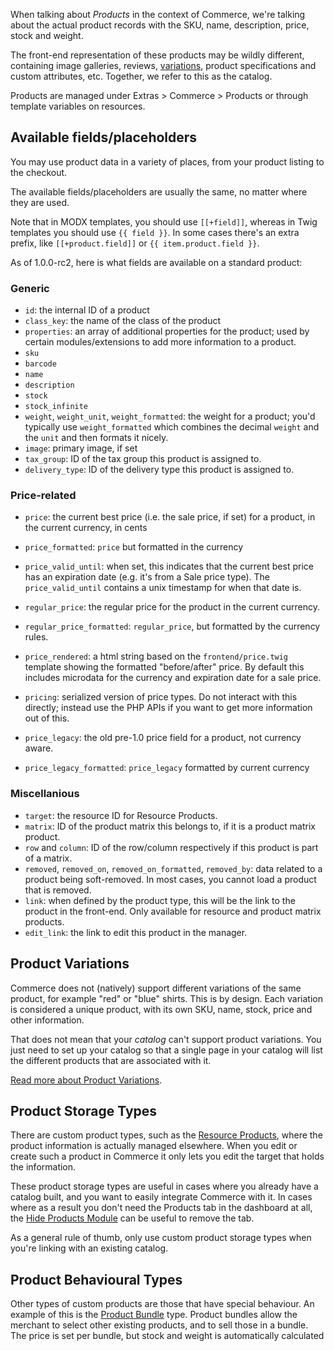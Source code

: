 When talking about _Products_ in the context of Commerce, we're talking about the actual product records with the SKU, name, description, price, stock and weight. 

The front-end representation of these products may be wildly different, containing image galleries, reviews, [variations](Variations), product specifications and custom attributes, etc. Together, we refer to this as the catalog. 

Products are managed under Extras > Commerce > Products or through template variables on resources.

## Available fields/placeholders

You may use product data in a variety of places, from your product listing to the checkout.

The available fields/placeholders are usually the same, no matter where they are used. 

Note that in MODX templates, you should use `[[+field]]`, whereas in Twig templates you should use `{{ field }}`. In some cases there's an extra prefix, like `[[+product.field]]` or `{{ item.product.field }}`. 

As of 1.0.0-rc2, here is what fields are available on a standard product:

### Generic

- `id`: the internal ID of a product
- `class_key`: the name of the class of the product
- `properties`: an array of additional properties for the product; used by certain modules/extensions to add more information to a product. 
- `sku`
- `barcode`
- `name`
- `description`
- `stock`
- `stock_infinite`
- `weight`, `weight_unit`, `weight_formatted`: the weight for a product; you'd typically use `weight_formatted` which combines the decimal `weight` and the `unit` and then formats it nicely.
- `image`: primary image, if set
- `tax_group`: ID of the tax group this product is assigned to.
- `delivery_type`: ID of the delivery type this product is assigned to.

### Price-related

- `price`: the current best price (i.e. the sale price, if set) for a product, in the current currency, in cents
- `price_formatted`: `price` but formatted in the currency
- `price_valid_until`: when set, this indicates that the current best price has an expiration date (e.g. it's from a Sale price type). The `price_valid_until` contains a unix timestamp for when that date is.
- `regular_price`: the regular price for the product in the current currency.
- `regular_price_formatted`: `regular_price`, but formatted by the currency rules.
- `price_rendered`: a html string based on the `frontend/price.twig` template showing the formatted "before/after" price. By default this includes microdata for the currency and expiration date for a sale price. 

- `pricing`: serialized version of price types. Do not interact with this directly; instead use the PHP APIs if you want to get more information out of this.
- `price_legacy`: the old pre-1.0 price field for a product, not currency aware. 
- `price_legacy_formatted`: `price_legacy` formatted by current currency

### Miscellanious

- `target`: the resource ID for Resource Products. 
- `matrix`: ID of the product matrix this belongs to, if it is a product matrix product.
- `row` and `column`: ID of the row/column respectively if this product is part of a matrix.
- `removed`, `removed_on`, `removed_on_formatted`, `removed_by`: data related to a product being soft-removed. In most cases, you cannot load a product that is removed. 
- `link`: when defined by the product type, this will be the link to the product in the front-end. Only available for resource and product matrix products. 
- `edit_link`: the link to edit this product in the manager.

## Product Variations

Commerce does not (natively) support different variations of the same product, for example "red" or "blue" shirts. This is by design. Each variation is considered a unique product, with its own SKU, name, stock, price and other information. 

That does not mean that your _catalog_ can't support product variations. You just need to set up your catalog so that a single page in your catalog will list the different products that are associated with it. 

[Read more about Product Variations](Variations). 

## Product Storage Types

There are custom product types, such as the [Resource Products](Resource_Products), where the product information is actually managed elsewhere. When you edit or create such a product in Commerce it only lets you edit the target that holds the information. 

These product storage types are useful in cases where you already have a catalog built, and you want to easily integrate Commerce with it. In cases where as a result you don't need the Products tab in the dashboard at all, the [Hide Products Module](../Modules/Admin/HideProducts) can be useful to remove the tab. 

As a general rule of thumb, only use custom product storage types when you're linking with an existing catalog. 

## Product Behavioural Types

Other types of custom products are those that have special behaviour. An example of this is the [Product Bundle](Bundles) type. Product bundles allow the merchant to select other existing products, and to sell those in a bundle. The price is set per bundle, but stock and weight is automatically calculated
